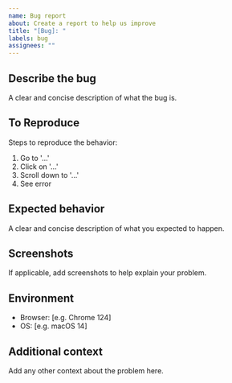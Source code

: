 ```yaml
---
name: Bug report
about: Create a report to help us improve
title: "[Bug]: "
labels: bug
assignees: ""
---
```


## Describe the bug
A clear and concise description of what the bug is.

## To Reproduce
Steps to reproduce the behavior:
1. Go to '...'
2. Click on '...'
3. Scroll down to '...'
4. See error

## Expected behavior
A clear and concise description of what you expected to happen.

## Screenshots
If applicable, add screenshots to help explain your problem.

## Environment
- Browser: [e.g. Chrome 124]
- OS: [e.g. macOS 14]

## Additional context
Add any other context about the problem here. 